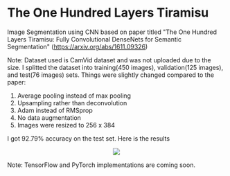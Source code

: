 # The One Hundred Layers Tiramisu
Image Segmentation using CNN based on paper titled "The One Hundred Layers Tiramisu: Fully Convolutional DenseNets for Semantic Segmentation" (https://arxiv.org/abs/1611.09326)

Note: Dataset used is CamVid dataset and was not uploaded due to the size. I splitted the dataset into training(450 images), validation(125 images), and test(76 images) sets. Things were slightly changed compared to the paper:
1. Average pooling instead of max pooling
2. Upsampling rather than deconvolution
3. Adam instead of RMSprop
4. No data augmentation
5. Images were resized to 256 x 384

I got 92.79% accuracy on the test set. Here is the results

<p align="center">
  <img src="https://github.com/rrwiyatn/deeplearning-ai/blob/master/tiramisu_segmentation/images/results.png">
</p>

Note: TensorFlow and PyTorch implementations are coming soon.